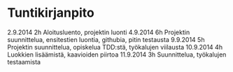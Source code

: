 # Tuntikirjanpito
2.9.2014    2h  Aloitusluento, projektin luonti
4.9.2014    6h  Projektin suunnittelua, ensitestien luontia, githubia, pitin testausta
9.9.2014    5h  Projektin suunnittelua, opiskelua TDD:stä, työkalujen viilausta
10.9.2014   4h  Luokkien lisäämistä, kaavioiden piirtoa
11.9.2014   3h  Suunnittelua, työkalujen testaamista